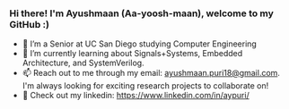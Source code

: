### Hi there! I'm Ayushmaan (Aa-yoosh-maan), welcome to my GitHub :)

<!--
**aypuri/aypuri** is a ✨ _special_ ✨ repository because its `README.md` (this file) appears on your GitHub profile.

Here are some ideas to get you started:

- 🔭 I’m a Junior at UC San Diego studying Computer Engineering
- 🌱 I’m currently learning C++, Python, and Javascript.
- 👯 I’m looking to collaborate on ...
- 🤔 I’m looking for help with ...
- 📫 How to reach me: ayushmaan.puri18@gmail.com
- 😄 Pronouns: he/him
- ⚡ Fun fact: ...
-->

- 🔭 I’m a Senior at UC San Diego studying Computer Engineering
- 🌱 I’m currently learning about Signals+Systems, Embedded Architecture, and SystemVerilog.
- 📫 Reach out to me through my email: ayushmaan.puri18@gmail.com. I'm always looking for exciting research projects to collaborate on!
- 🔗 Check out my linkedin: https://www.linkedin.com/in/aypuri/
